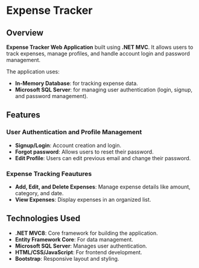# Expense Tracker 

## Overview
**Expense Tracker Web Application** built using **.NET MVC**. It allows users to track expenses, manage profiles, and handle account login and password management.

The application uses:
- **In-Memory Database**: for tracking expense data.
- **Microsoft SQL Server**: for managing user authentication (login, signup, and password management).

## Features

### User Authentication and Profile Management
- **Signup/Login**: Account creation and login.
- **Forgot password**: Allows users to reset their password.
- **Edit Profile**: Users can edit previous email and change their password.

### Expense Tracking Feautures
- **Add, Edit, and Delete Expenses**: Manage expense details like amount, category, and date.
- **View Expenses**: Display expenses in an organized list.

## Technologies Used
- **.NET MVC8**: Core framework for building the application.
- **Entity Framework Core**: For data management.
- **Microsoft SQL Server**: Manages user authentication.
- **HTML/CSS/JavaScript**: For frontend development.
- **Bootstrap**: Responsive layout and styling.



